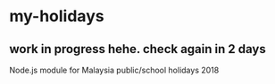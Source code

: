 # my-holidays
## work in progress hehe. check again in 2 days
Node.js module for Malaysia public/school holidays 2018
